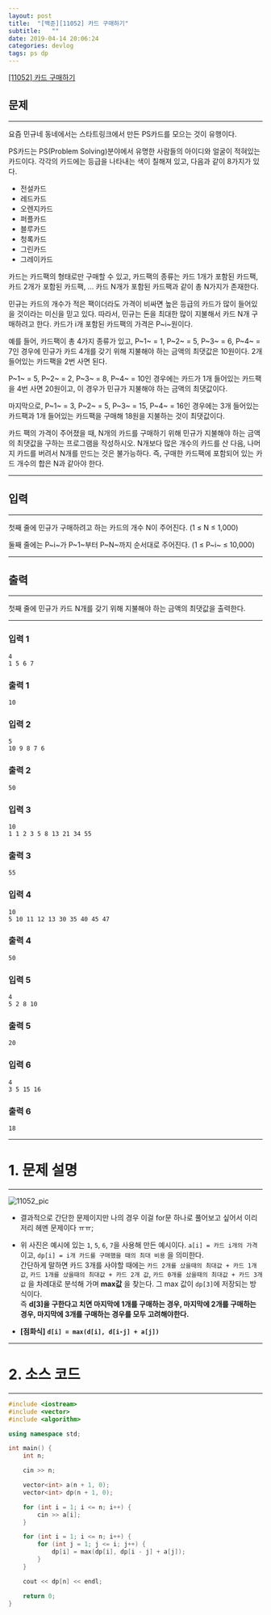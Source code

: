 ```yaml
---
layout: post
title:  "[백준][11052] 카드 구매하기"
subtitle:   ""
date: 2019-04-14 20:06:24
categories: devlog
tags: ps dp
---
```


[[11052] 카드 구매하기](https://boj.kr/11052)  


## 문제

- - -


요즘 민규네 동네에서는 스타트링크에서 만든 PS카드를 모으는 것이 유행이다.

PS카드는 PS(Problem Solving)분야에서 유명한 사람들의 아이디와 얼굴이 적혀있는 카드이다. 각각의 카드에는 등급을 나타내는 색이 칠해져 있고, 다음과 같이 8가지가 있다.

- 전설카드
- 레드카드
- 오렌지카드
- 퍼플카드
- 블루카드
- 청록카드
- 그린카드
- 그레이카드

카드는 카드팩의 형태로만 구매할 수 있고, 카드팩의 종류는 카드 1개가 포함된 카드팩, 카드 2개가 포함된 카드팩, ... 카드 N개가 포함된 카드팩과 같이 총 N가지가 존재한다.

민규는 카드의 개수가 적은 팩이더라도 가격이 비싸면 높은 등급의 카드가 많이 들어있을 것이라는 미신을 믿고 있다. 따라서, 민규는 돈을 최대한 많이 지불해서 카드 N개 구매하려고 한다. 카드가 i개 포함된 카드팩의 가격은 P~i~원이다.

예를 들어, 카드팩이 총 4가지 종류가 있고, P~1~ = 1, P~2~ = 5, P~3~ = 6, P~4~ = 7인 경우에 민규가 카드 4개를 갖기 위해 지불해야 하는 금액의 최댓값은 10원이다. 2개 들어있는 카드팩을 2번 사면 된다.

P~1~ = 5, P~2~ = 2, P~3~ = 8, P~4~ = 10인 경우에는 카드가 1개 들어있는 카드팩을 4번 사면 20원이고, 이 경우가 민규가 지불해야 하는 금액의 최댓값이다.

마지막으로, P~1~ = 3, P~2~ = 5, P~3~ = 15, P~4~ = 16인 경우에는 3개 들어있는 카드팩과 1개 들어있는 카드팩을 구매해 18원을 지불하는 것이 최댓값이다.

카드 팩의 가격이 주어졌을 때, N개의 카드를 구매하기 위해 민규가 지불해야 하는 금액의 최댓값을 구하는 프로그램을 작성하시오. N개보다 많은 개수의 카드를 산 다음, 나머지 카드를 버려서 N개를 만드는 것은 불가능하다. 즉, 구매한 카드팩에 포함되어 있는 카드 개수의 합은 N과 같아야 한다.


- - -


## 입력


- - -


첫째 줄에 민규가 구매하려고 하는 카드의 개수 N이 주어진다. (1 ≤ N ≤ 1,000)

둘째 줄에는 P~i~가 P~1~부터 P~N~까지 순서대로 주어진다. (1 ≤ P~i~ ≤ 10,000)


- - -


## 출력

- - -


첫째 줄에 민규가 카드 N개를 갖기 위해 지불해야 하는 금액의 최댓값을 출력한다.


- - -


### 입력 1

```
4
1 5 6 7
```

### 출력 1

```
10
```

### 입력 2

```
5
10 9 8 7 6
```

### 출력 2

```
50
```

### 입력 3

```
10
1 1 2 3 5 8 13 21 34 55
```

### 출력 3

```
55
```

### 입력 4

```
10
5 10 11 12 13 30 35 40 45 47
```

### 출력 4

```
50
```

### 입력 5

```
4
5 2 8 10
```

### 출력 5

```
20
```

### 입력 6

```
4
3 5 15 16
```

### 출력 6

```
18
```


* * *




# 1. 문제 설명

- - -


![11052_pic](https://drive.google.com/uc?id=1KjRRQv0p9Po74JFI5WFtqyFdckDPWRWq)


- 결과적으로 간단한 문제이지만 나의 경우 이걸 for문 하나로 풀어보고 싶어서 이리저리 헤멘 문제이다 ㅠㅠ;

- 위 사진은 예시에 있는 `1`, `5`, `6`, `7`을 사용해 만든 예시이다. `a[i] = 카드 i개의 가격`이고, `dp[i] = i개 카드를 구매했을 때의 최대 비용` 을 의미한다.  
 간단하게 말하면 카드 3개를 사야할 때에는 `카드 2개를 샀을때의 최대값 + 카드 1개  값`, `카드 1개를 샀을때의 최대값 + 카드 2개 값`, `카드 0개를 샀을때의 최대값 + 카드 3개 값` 을 차례대로 분석해 가며 **max값** 을 찾는다. 그 max 값이 `dp[3]`에 저장되는 방식이다.  
 즉 **d[3]을 구한다고 치면 마지막에 1개를 구매하는 경우, 마지막에 2개를 구매하는경우, 마지막에 3개를 구매하는 경우를 모두 고려해야한다.**

- **[점화식]**
 **`d[i] = max(d[i], d[i-j] + a[j])`**



- - -




# 2. 소스 코드


- - -


```cpp
#include <iostream>
#include <vector>
#include <algorithm>

using namespace std;

int main() {
	int n;

	cin >> n;

	vector<int> a(n + 1, 0);
	vector<int> dp(n + 1, 0);

	for (int i = 1; i <= n; i++) {
		cin >> a[i];
	}

	for (int i = 1; i <= n; i++) {
		for (int j = 1; j <= i; j++) {
			dp[i] = max(dp[i], dp[i - j] + a[j]);
		}
	}

	cout << dp[n] << endl;

	return 0;
}
```